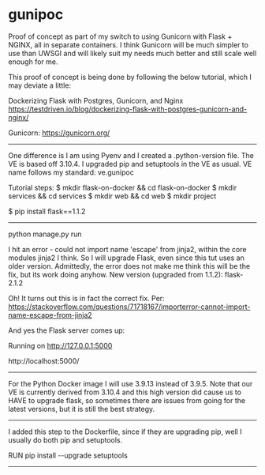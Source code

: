 # gunipoc
Proof of concept as part of my switch to using Gunicorn with Flask + NGINX, all in separate containers. I think Gunicorn will be much simpler to use than UWSGI and will likely suit my needs much better and still scale well enough for me.

This proof of concept is being done by following the below tutorial, which I may deviate a little:

Dockerizing Flask with Postgres, Gunicorn, and Nginx
https://testdriven.io/blog/dockerizing-flask-with-postgres-gunicorn-and-nginx/

Gunicorn:
https://gunicorn.org/

-----------------------------
One difference is I am using Pyenv and I created a .python-version file.
The VE is based off 3.10.4. I upgraded pip and setuptools in the VE as usual.
VE name follows my standard: ve.gunipoc

Tutorial steps:
$ mkdir flask-on-docker && cd flask-on-docker
$ mkdir services && cd services
$ mkdir web && cd web
$ mkdir project

$ pip install flask==1.1.2

-------------------------
python manage.py run

I hit an error - could not import name 'escape' from jinja2, within the core
modules jinja2 I think. So I will upgrade Flask, even since this tut uses
an older version. Admittedly, the error does not make me think this will be
the fix, but its work doing anyhow.
New version (upgraded from 1.1.2):
flask-2.1.2

Oh! It turns out this is in fact the correct fix. Per:
https://stackoverflow.com/questions/71718167/importerror-cannot-import-name-escape-from-jinja2

And yes the Flask server comes up:

Running on http://127.0.0.1:5000

http://localhost:5000/

-----------------------------------

For the Python Docker image I will use 3.9.13 instead of 3.9.5.
Note that our VE is currently derived from 3.10.4 and this high version
did cause us to HAVE to upgrade flask, so sometimes there are issues from
going for the latest versions, but it is still the best strategy.

------------------------------------

I added this step to the Dockerfile, since if they are upgrading pip, well
I usually do both pip and setuptools.

RUN pip install --upgrade setuptools

--------------------------


